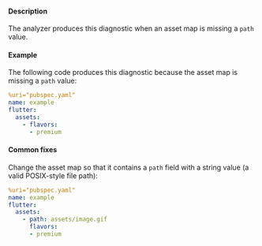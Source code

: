 #### Description

The analyzer produces this diagnostic when an asset map is missing a
`path` value.

#### Example

The following code produces this diagnostic because the asset map
is missing a `path` value:

```yaml
%uri="pubspec.yaml"
name: example
flutter:
  assets:
    - flavors:
      - premium
```

#### Common fixes

Change the asset map so that it contains a `path` field with a string
value (a valid POSIX-style file path):

```yaml
%uri="pubspec.yaml"
name: example
flutter:
  assets:
    - path: assets/image.gif
      flavors:
      - premium
```